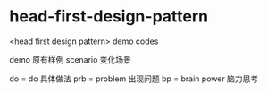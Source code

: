 # head-first-design-pattern
&lt;head first design pattern> demo codes


demo        原有样例
scenario    变化场景

do  =   do          具体做法
prb =   problem     出现问题
bp  =   brain power 脑力思考